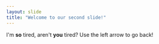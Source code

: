 ```yaml
---
layout: slide
title: "Welcome to our second slide!"
---
```

I'm <b>so</b> tired, aren't <b>you</b> tired?
Use the left arrow to go back!
